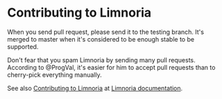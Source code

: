 # Contributing to Limnoria

When you send pull request, please send it to the testing branch. It's merged to master when it's considered to be enough stable to be supported.

Don't fear that you spam Limnoria by sending many pull requests. According to @ProgVal, it's easier for him to accept pull requests than to cherry-pick everything manually.

See also [Contributing to Limnoria] at [Limnoria documentation].

[Contributing to Limnoria]:http://supybot.fr.cr/doc/contribute/index.html#contributing-to-limnoria

[Limnoria documentation]:http://supybot.fr.cr/doc/index.html

